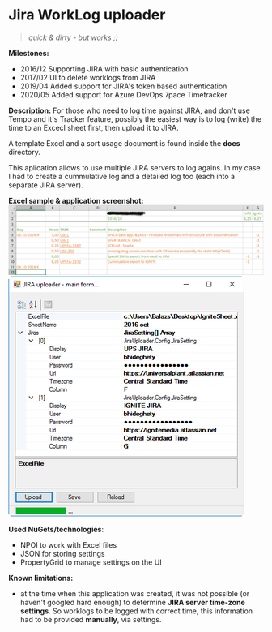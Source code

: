 # Jira WorkLog uploader
> *quick & dirty - but works ;)*

**Milestones:**
- 2016/12 Supporting JIRA with basic authentication
- 2017/02 UI to delete worklogs from JIRA
- 2019/04 Added support for JIRA's token based authentication
- 2020/05 Added support for Azure DevOps 7pace Timetracker

**Description:**
For those who need to log time against JIRA, and don't use Tempo and it's Tracker feature, possibly the easiest way is to log (write) the time to an Excecl sheet first, then upload it to JIRA.

A template Excel and a sort usage document is found inside the **docs** directory.

This aplication allows to use multiple JIRA servers to log agains. In my case I had to create a cummulative log and a detailed log too (each into a separate JIRA server).

**Excel sample & application screenshot:**
![excel](/docs/excel.png "excel")
![app](/docs/application.png "app")

**Used NuGets/technologies**:
- NPOI to work with Excel files
- JSON for storing settings
- PropertyGrid to manage settings on the UI

**Known limitations:**
- at the time when this application was created, it was not possible (or haven't googled hard enough) to determine **JIRA server time-zone settings**. So worklogs to be logged with correct time, this information had to be provided **manually**, via settings.
